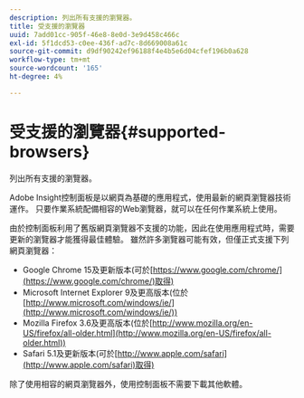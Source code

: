 ```yaml
---
description: 列出所有支援的瀏覽器。
title: 受支援的瀏覽器
uuid: 7add01cc-905f-46e8-8e0d-3e9d458c466c
exl-id: 5f1dcd53-c0ee-436f-ad7c-8d669008a61c
source-git-commit: d9df90242ef96188f4e4b5e6d04cfef196b0a628
workflow-type: tm+mt
source-wordcount: '165'
ht-degree: 4%

---
```


# 受支援的瀏覽器{#supported-browsers}

列出所有支援的瀏覽器。

Adobe Insight控制面板是以網頁為基礎的應用程式，使用最新的網頁瀏覽器技術運作。 只要作業系統配備相容的Web瀏覽器，就可以在任何作業系統上使用。

由於控制面板利用了舊版網頁瀏覽器不支援的功能，因此在使用應用程式時，需要更新的瀏覽器才能獲得最佳體驗。 雖然許多瀏覽器可能有效，但僅正式支援下列網頁瀏覽器：

* Google Chrome 15及更新版本(可於[https://www.google.com/chrome/](https://www.google.com/chrome/)取得)
* Microsoft Internet Explorer 9及更高版本(位於[http://www.microsoft.com/windows/ie/](http://www.microsoft.com/windows/ie/))
* Mozilla Firefox 3.6及更高版本(位於[http://www.mozilla.org/en-US/firefox/all-older.html](http://www.mozilla.org/en-US/firefox/all-older.html))
* Safari 5.1及更新版本(可於[http://www.apple.com/safari](http://www.apple.com/safari)取得)

除了使用相容的網頁瀏覽器外，使用控制面板不需要下載其他軟體。
